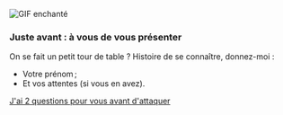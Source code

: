 ![GIF enchanté](https://media2.giphy.com/media/10a9ikXNvR9MXe/giphy.gif?cid=ecf05e4757qd674zna4tglexrjj43ux5e2sq2trecek8uipn&rid=giphy.gif)

### Juste avant : à vous de vous présenter

On se fait un petit tour de table ? Histoire de se connaître, donnez-moi :

- Votre prénom ;
- Et vos attentes (si vous en avez).

[J'ai 2 questions pour vous avant d'attaquer](https://app.wooclap.com/DXYKXI?from=event-page)
